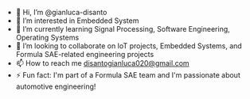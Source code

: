 - 👋 Hi, I’m @gianluca-disanto
- 👀 I’m interested in Embedded System
- 🌱 I’m currently learning Signal Processing, Software Engineering, Operating Systems
- 💞️ I’m looking to collaborate on IoT projects, Embedded Systems, and Formula SAE-related engineering projects
- 📫 How to reach me disantogianluca020@gmail.com
- ⚡ Fun fact: I'm part of a Formula SAE team and I'm passionate about automotive engineering!

<!---
gianluca-disanto/gianluca-disanto is a ✨ special ✨ repository because its `README.md` (this file) appears on your GitHub profile.
You can click the Preview link to take a look at your changes.
--->
